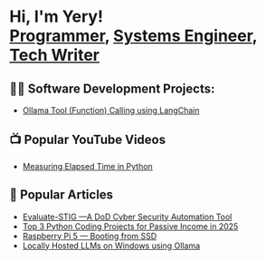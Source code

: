 # Hi, I'm Yery! <br/><a href="https://github.com/YeryODell">Programmer</a>, <a href="https://www.linkedin.com/in/yery-odell-a0a58355/">Systems Engineer</a>, <a href="https://medium.com/@yery.odell">Tech Writer</a>

## 👨‍💻 Software Development Projects:

- [Ollama Tool (Function) Calling using LangChain](https://github.com/YeryODell/OllamaToolCalling)

## 📺 Popular YouTube Videos

- [Measuring Elapsed Time in Python](https://www.youtube.com/watch?v=vCUoPD7ErOc)

## 📰 Popular Articles

- [Evaluate-STIG —A DoD Cyber Security Automation Tool](https://medium.com/automate-everything/evaluate-stig-a-dod-cyber-security-automation-tool-0824de947ea3)
- [Top 3 Python Coding Projects for Passive Income in 2025](https://medium.com/automate-everything/top-3-python-coding-projects-for-passive-income-in-2025-fd6458ce4c20)
- [Raspberry Pi 5 — Booting from SSD](https://medium.com/automate-everything/raspberry-pi-5-booting-from-ssd-5d3e776bb481)
- [Locally Hosted LLMs on Windows using Ollama](https://medium.com/automate-everything/locally-hosted-llms-on-windows-using-ollama-6d09815d540e)


<!--
**YeryODell/YeryODell** is a ✨ _special_ ✨ repository because its `README.md` (this file) appears on your GitHub profile.

Here are some ideas to get you started:

- 🔭 I’m currently working on ...
- 🌱 I’m currently learning ...
- 👯 I’m looking to collaborate on ...
- 🤔 I’m looking for help with ...
- 💬 Ask me about ...
- 📫 How to reach me: ...
- 😄 Pronouns: ...
- ⚡ Fun fact: ...
-->
